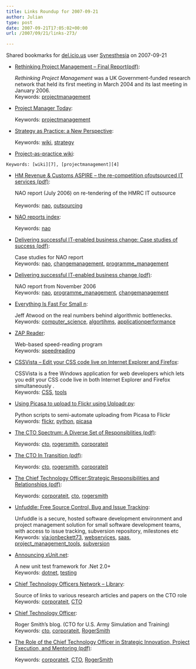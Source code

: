 ```yaml
---
title: Links Roundup for 2007-09-21
author: Julian
type: post
date: 2007-09-21T17:05:02+00:00
url: /2007/09/21/links-273/

---
```

Shared bookmarks for [del.icio.us][1] user  [Synesthesia][2] on 2007-09-21

  * [Rethinking Project Management &#8211; Final Report(pdf)][3]:
  
    <em>Rethinking Project Management </em>was a UK Government-funded research network that held its first meeting in March 2004 and its last meeting in January 2006.    
    Keywords: [projectmanagement][4]
  * [Project Manager Today][5]:
  
       
    Keywords: [projectmanagement][4]
  * [Strategy as Practice: a New Perspective][6]:
  
       
    Keywords: [wiki][7], [strategy][8]
  *  [Project-as-practice wiki][9]:
  
       
    Keywords: [wiki][7], [projectmanagement][4]
  * [HM Revenue & Customs ASPIRE – the re-competition ofoutsourced IT services (pdf)][10]:
  
    NAO report (July 2006) on re-tendering of the HMRC IT outsource<br>    
    Keywords: [nao][11], [outsourcing][12]
  * [NAO reports index][13]:
  
       
    Keywords: [nao][11]
  * [Delivering successful IT-enabled business change: Case studies of success (pdf)][14]:
  
    Case studies for NAO report   
    Keywords: [nao][11], [changemanagement][15], [programme_management][16]
  * [Delivering successful IT-enabled business change (pdf)][17]:
  
    NAO report from November 2006   
    Keywords: [nao][11], [programme_management][16], [changemanagement][15]
  * [Everything Is Fast For Small n][18]:
  
    Jeff Atwood on the real numbers behind algorithmic bottlenecks.    
    Keywords: [computer_science][19], [algortihms][20], [applicationperformance][21]
  * [ZAP Reader][22]:
  
    Web-based speed-reading program    
    Keywords: [speedreading][23]

<!--more-->

  * [CSSVista &#8211; Edit your CSS code live on Internet Explorer and Firefox][24]:
  
    CSSVista is a free Windows application for web developers which lets you edit your CSS code live in both Internet Explorer and Firefox simultaneously .    
    Keywords: [CSS][25], [tools][26]
  * [Using Picasa to upload to Flickr using Uploadr.py][27]:
  
    Python scripts to semi-automate uploading from Picasa to Flickr    
    Keywords: [flickr][28], [python][29], [picasa][30]
  * [The CTO Spectrum: A Diverse Set of Responsiblities (pdf)][31]:
  
       
    Keywords: [cto][32], [rogersmith][33], [corporateit][34]
  * [The CTO In Transition (pdf)][35]:
  
       
    Keywords: [cto][32], [rogersmith][33], [corporateit][34]
  * [The Chief Technology Officer:Strategic Responsibilities and Relationships (pdf)][36]:
  
       
    Keywords: [corporateit][34], [cto][32], [rogersmith][33]
  * [Unfuddle: Free Source Control, Bug and Issue Tracking][37]:
  
    Unfuddle is a secure, hosted software development environment and project management solution for small software development teams, with access to issue tracking, subversion repository, milestones etc    
    Keywords: [via:jonbeckett73][38], [webservices][39], [saas][40], [project\_management\_tools][41], [subversion][42]
  * [Announcing xUnit.net][43]:
  
    A new unit test framework for .Net 2.0+    
    Keywords: [dotnet][44], [testing][45]
  * [Chief Technology Officers Network &#8211; Library][46]:
  
    Source of links to various research articles and papers on the CTO role   
    Keywords: [corporateit][34], [CTO][47]
  * [Chief Technology Officer][48]:
  
    Roger Smith&#8217;s blog. (CTO for U.S. Army Simulation and Training)    
    Keywords: [cto][32], [corporateit][34], [RogerSmith][49]
  * [The Role of the Chief Technology Officer in Strategic Innovation, Project Execution, and Mentoring (pdf)][50]:
  
       
    Keywords: [corporateit][34], [CTO][47], [RogerSmith][49]

 [1]: http://del.icio.us/
 [2]: http://del.icio.us/synesthesia
 [3]: http://www.mace.manchester.ac.uk/project/research/management/rethinkpm/pdf/final_report.pdf "http://www.mace.manchester.ac.uk/project/research/management/rethinkpm/pdf/final_report.pdf"
 [4]: http://del.icio.us/synesthesia/projectmanagement
 [5]: http://www.pmtoday.co.uk/content/en/default.aspx "http://www.pmtoday.co.uk/content/en/default.aspx"
 [6]: http://www.s-as-p.org/ "http://www.s-as-p.org/"
 [7]: http://del.icio.us/synesthesia/wiki
 [8]: http://del.icio.us/synesthesia/strategy
 [9]: http://www.project-as-practice.org/index.php/Main_Page "http://www.project-as-practice.org/index.php/Main_Page"
 [10]: http://www.nao.org.uk/publications/nao_reports/05-06/0506938.pdf "http://www.nao.org.uk/publications/nao_reports/05-06/0506938.pdf"
 [11]: http://del.icio.us/synesthesia/nao
 [12]: http://del.icio.us/synesthesia/outsourcing
 [13]: http://www.nao.org.uk/publications/nao_reports/chronindex.asp?type=vfm "http://www.nao.org.uk/publications/nao_reports/chronindex.asp?type=vfm"
 [14]: http://www.nao.org.uk/publications/nao_reports/06-07/060733-ii.pdf "http://www.nao.org.uk/publications/nao_reports/06-07/060733-ii.pdf"
 [15]: http://del.icio.us/synesthesia/changemanagement
 [16]: http://del.icio.us/synesthesia/programme_management
 [17]: http://www.nao.org.uk/publications/nao_reports/06-07/060733-i.pdf "http://www.nao.org.uk/publications/nao_reports/06-07/060733-i.pdf"
 [18]: http://www.codinghorror.com/blog/archives/000957.html "http://www.codinghorror.com/blog/archives/000957.html"
 [19]: http://del.icio.us/synesthesia/computer_science
 [20]: http://del.icio.us/synesthesia/algortihms
 [21]: http://del.icio.us/synesthesia/applicationperformance
 [22]: http://www.zapreader.com/ "http://www.zapreader.com/"
 [23]: http://del.icio.us/synesthesia/speedreading
 [24]: http://litmusapp.com/cssvista "http://litmusapp.com/cssvista"
 [25]: http://del.icio.us/synesthesia/CSS
 [26]: http://del.icio.us/synesthesia/tools
 [27]: http://genericface.com/blog/2006/03/14/using-picasa-to-upload-to-flickr-using-uploadrpy "http://genericface.com/blog/2006/03/14/using-picasa-to-upload-to-flickr-using-uploadrpy"
 [28]: http://del.icio.us/synesthesia/flickr
 [29]: http://del.icio.us/synesthesia/python
 [30]: http://del.icio.us/synesthesia/picasa
 [31]: http://www.ctonet.org/documents/CTOspectrum.pdf "http://www.ctonet.org/documents/CTOspectrum.pdf"
 [32]: http://del.icio.us/synesthesia/cto
 [33]: http://del.icio.us/synesthesia/rogersmith
 [34]: http://del.icio.us/synesthesia/corporateit
 [35]: http://www.ctonet.org/documents/CTOtransition.pdf "http://www.ctonet.org/documents/CTOtransition.pdf"
 [36]: http://www.ctonet.org/documents/SmithR_CTOStrategy.pdf "http://www.ctonet.org/documents/SmithR_CTOStrategy.pdf"
 [37]: http://unfuddle.com/home "http://unfuddle.com/home"
 [38]: http://del.icio.us/synesthesia/via:jonbeckett73
 [39]: http://del.icio.us/synesthesia/webservices
 [40]: http://del.icio.us/synesthesia/saas
 [41]: http://del.icio.us/synesthesia/project_management_tools
 [42]: http://del.icio.us/synesthesia/subversion
 [43]: http://jamesnewkirk.typepad.com/posts/2007/09/announcing-xuni.html "http://jamesnewkirk.typepad.com/posts/2007/09/announcing-xuni.html"
 [44]: http://del.icio.us/synesthesia/dotnet
 [45]: http://del.icio.us/synesthesia/testing
 [46]: http://www.ctonet.org/journals.htm "http://www.ctonet.org/journals.htm"
 [47]: http://del.icio.us/synesthesia/CTO
 [48]: http://ctonet.blogspot.com/ "http://ctonet.blogspot.com/"
 [49]: http://del.icio.us/synesthesia/RogerSmith
 [50]: http://www.modelbenders.com/papers/CTOStrategy_SmithR.pdf "http://www.modelbenders.com/papers/CTOStrategy_SmithR.pdf"